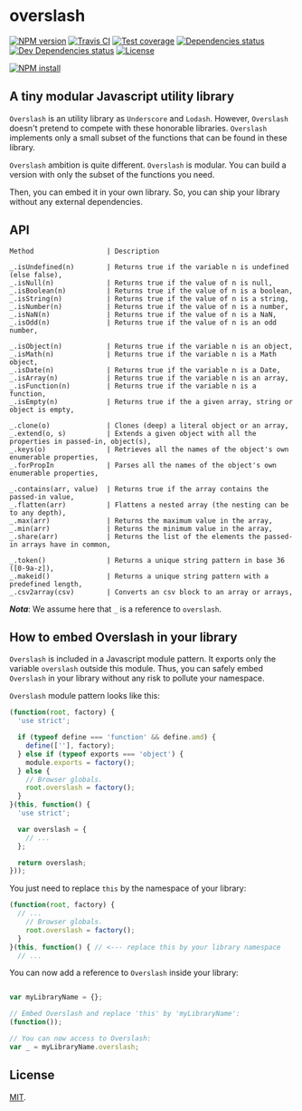 # overslash

[![NPM version][npm-image]][npm-url]
[![Travis CI][travis-image]][travis-url]
[![Test coverage][coveralls-image]][coveralls-url]
[![Dependencies status][dependencies-image]][dependencies-url]
[![Dev Dependencies status][devdependencies-image]][devdependencies-url]
[![License][license-image]](LICENSE.md)
<!--- [![node version][node-image]][node-url] -->
[![NPM install][npm-install-image]][npm-install-url]


## A tiny modular Javascript utility library

`Overslash` is an utility library as `Underscore` and `Lodash`. However, `Overslash` doesn't pretend to compete with these honorable libraries. `Overslash` implements only a small subset of the functions that can be found in these library.

`Overslash` ambition is quite different. `Overslash` is modular. You can build a version with only the subset of the functions you need.

Then, you can embed it in your own library. So, you can ship your library without any external dependencies.


## API

```
Method                  | Description
```
```
_.isUndefined(n)        | Returns true if the variable n is undefined (else false),
_.isNull(n)             | Returns true if the value of n is null,
_.isBoolean(n)          | Returns true if the value of n is a boolean,
_.isString(n)           | Returns true if the value of n is a string,
_.isNumber(n)           | Returns true if the value of n is a number,
_.isNaN(n)              | Returns true if the value of n is a NaN,
_.isOdd(n)              | Returns true if the value of n is an odd number,

_.isObject(n)           | Returns true if the variable n is an object,
_.isMath(n)             | Returns true if the variable n is a Math object,
_.isDate(n)             | Returns true if the variable n is a Date,
_.isArray(n)            | Returns true if the variable n is an array,
_.isFunction(n)         | Returns true if the variable n is a function,
_.isEmpty(n)            | Returns true if the a given array, string or object is empty,

_.clone(o)              | Clones (deep) a literal object or an array,
_.extend(o, s)          | Extends a given object with all the properties in passed-in, object(s),
_.keys(o)               | Retrieves all the names of the object's own enumerable properties,
_.forPropIn             | Parses all the names of the object's own enumerable properties,

_.contains(arr, value)  | Returns true if the array contains the passed-in value,
_.flatten(arr)          | Flattens a nested array (the nesting can be to any depth),
_.max(arr)              | Returns the maximum value in the array,
_.min(arr)              | Returns the minimum value in the array,
_.share(arr)            | Returns the list of the elements the passed-in arrays have in common,

_.token()               | Returns a unique string pattern in base 36 ([0-9a-z]),
_.makeid()              | Returns a unique string pattern with a predefined length,
_.csv2array(csv)        | Converts an csv block to an array or arrays,

```

***Nota***:
We assume here that `_` is a reference to `overslash`.


## How to embed Overslash in your library

`Overslash` is included in a Javascript module pattern. It exports only the variable `overslash` outside this module. Thus, you can safely embed `Overslash` in your library without any risk to pollute your namespace.

`Overslash` module pattern looks like this:
```js
(function(root, factory) {
  'use strict';

  if (typeof define === 'function' && define.amd) {
    define([''], factory);
  } else if (typeof exports === 'object') {
    module.exports = factory();
  } else {
    // Browser globals.
    root.overslash = factory();
  }
}(this, function() {
  'use strict';

  var overslash = {
    // ...
  };

  return overslash;
}));
```

You just need to replace `this` by the namespace of your library:
```js
(function(root, factory) {
  // ...
    // Browser globals.
    root.overslash = factory();
  }
}(this, function() { // <--- replace this by your library namespace
  // ...
```

You can now add a reference to `Overslash` inside your library:
```js

var myLibraryName = {};

// Embed Overslash and replace 'this' by 'myLibraryName':
(function());

// You can now access to Overslash:
var _ = myLibraryName.overslash;
```


## License

[MIT](LICENSE.md).

<!--- URls -->

[npm-image]: https://img.shields.io/npm/v/overslash.svg?style=flat-square
[npm-install-image]: https://nodei.co/npm/overslash.png?compact=true
[node-image]: https://img.shields.io/badge/node.js-%3E=_0.10-green.svg?style=flat-square
[download-image]: https://img.shields.io/npm/dm/overslash.svg?style=flat-square
[travis-image]: https://img.shields.io/travis/jclo/overslash.svg?style=flat-square
[coveralls-image]: https://img.shields.io/coveralls/jclo/overslash/master.svg?style=flat-square
[dependencies-image]: https://david-dm.org/jclo/overslash/status.svg?theme=shields.io
[devdependencies-image]: https://david-dm.org/jclo/overslash/dev-status.svg?theme=shields.io
[license-image]: https://img.shields.io/npm/l/overslash.svg?style=flat-square

[npm-url]: https://www.npmjs.com/package/overslash
[npm-install-url]: https://nodei.co/npm/overslash
[node-url]: http://nodejs.org/download
[download-url]: https://www.npmjs.com/package/overslash
[travis-url]: https://travis-ci.org/jclo/overslash
[coveralls-url]: https://coveralls.io/github/jclo/overslash?branch=master
[dependencies-url]: https://david-dm.org/jclo/overslash
[devdependencies-url]: https://david-dm.org/jclo/overslash?type=dev
[license-url]: http://opensource.org/licenses/MIT
